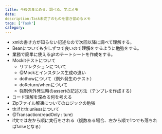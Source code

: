 ```yaml
---
title: 今後のまとめる、調べる、学ぶメモ
date: 
description:Task未完了のものを書き留めるメモ 
tags: ['Task']
category: 
---
```


- xmlの書き方が知らない記述なので次回以降に調べて理解する。
- Beanについても少しずつで良いので理解をするように勉強をする。
- 業務で簡単に使えるgitのチートシートを作成をする。
- Mockitテストについて
  - リフレクションについて
  - @Mockとインスタンス生成の違い
  - dothowについて（例外発生のテスト）
  - doReturn/whenについて
  - 強制例外発生時のassertの記述方法（テンプレを作成する）
- コード理解を深める何を考える
- Zipファイル解凍についてのロジックの勉強
- th:ifとth:unlessについて
- @Transaction(readOnly : ture)
- if文では左から順に実行をされる（複数ある場合、左から順で1つでも落ちればfalseとなる）
